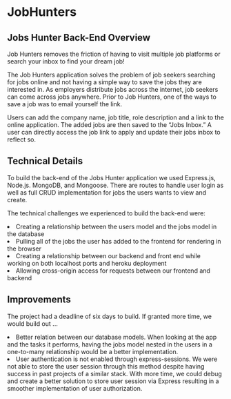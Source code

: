 <h1>JobHunters</h1>
<h2>Jobs Hunter Back-End Overview</h2>

<p>Job Hunters removes the friction of having to visit multiple job platforms or search your inbox to find your dream job!
</p>
<p>The Job Hunters application solves the problem of job seekers searching for jobs online and not having a simple way to save the jobs they are interested in. As employers distribute jobs across the internet, job seekers can come across jobs anywhere. Prior to Job Hunters, one of the ways to save a job was to email yourself the link.
</p>
<p>Users can add the company name, job title, role description and a link to the online application. The added jobs are then saved to the “Jobs Inbox.” A user can directly access the job link to apply and update their jobs inbox to reflect so.
</p>

<h2>Technical Details</h2>

<p>To build the back-end of the Jobs Hunter application we used Express.js, Node.js. MongoDB, and Mongoose. There are routes to handle user login as well as full CRUD implementation for jobs the users wants to view and create.
</p>
<p>The technical challenges we experienced to build the back-end were:
</p>
<li>Creating a relationship between the users model and the jobs model in the database
</li>
<li>Pulling all of the jobs the user has added to the frontend for rendering in the browser
</li>
<li>Creating a relationship between our backend and front end while working on both localhost ports and heroku deployment
</li>
<li>Allowing cross-origin access for requests between our frontend and backend
</li>

<h2>Improvements</h2>

<p>The project had a deadline of six days to build. If granted more time, we would build out ...
</p>
<li>Better relation between our database models. When looking at the app and the tasks it performs, having the jobs model nested in the users in a one-to-many relationship would be a better implementation.
</li>
<li>User authentication is not enabled through express-sessions. We were not able to store the user session through this method despite having success in past projects of a similar stack. With more time, we could debug and create a better solution to store user session via Express resulting in a smoother implementation of user authorization.
</li>
